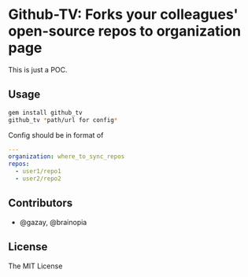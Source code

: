 # Github-TV: Forks your colleagues' open-source repos to organization page

This is just a POC.

## Usage

```bash
gem install github_tv
github_tv *path/url for config*
```

Config should be in format of

```yaml
---
organization: where_to_sync_repos
repos:
  - user1/repo1
  - user2/repo2
```

## Contributors

* @gazay, @brainopia

## License

The MIT License
